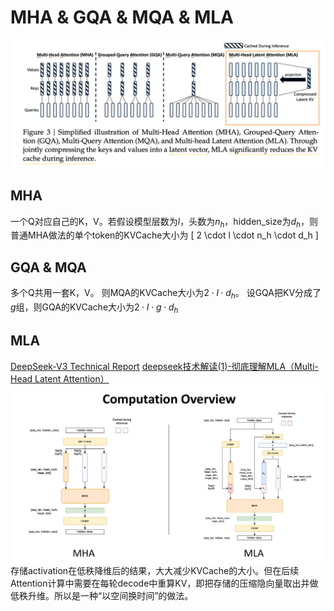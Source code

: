 # MHA & GQA & MQA & MLA
![image-20250727004420324](assets/image-20250727004420324.png)

## MHA
一个Q对应自己的K，V。若假设模型层数为$l$，头数为$n_h$，hidden_size为$d_h$，则普通MHA做法的单个token的KVCache大小为
\[
    2 \cdot l \cdot n_h \cdot d_h
\]

## GQA & MQA
多个Q共用一套K，V。
则MQA的KVCache大小为$2\cdot l \cdot d_h$。
设GQA把KV分成了$g$组，则GQA的KVCache大小为$2\cdot l \cdot g \cdot d_h$

## MLA
[DeepSeek-V3 Technical Report](https://arxiv.org/abs/2412.19437)
[deepseek技术解读(1)-彻底理解MLA（Multi-Head Latent Attention）​](https://zhuanlan.zhihu.com/p/16730036197)
![image-20250727004501493](assets/image-20250727004501493.png)
存储activation在低秩降维后的结果，大大减少KVCache的大小。但在后续Attention计算中需要在每轮decode中重算KV，即把存储的压缩隐向量取出并做低秩升维。所以是一种“以空间换时间”的做法。